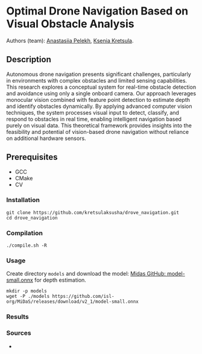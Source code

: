 # Optimal Drone Navigation Based on Visual Obstacle Analysis

Authors (team): [Anastasiia Pelekh](https://github.com/Drakonchyk), [Ksenia Kretsula](https://github.com/kretsulaksusha).

## Description

Autonomous drone navigation presents significant challenges, particularly in environments with complex obstacles and limited sensing capabilities. This research explores a conceptual system for real-time obstacle detection and avoidance using only a single onboard camera. Our approach leverages monocular vision combined with feature point detection to estimate depth and identify obstacles dynamically. By applying advanced computer vision techniques, the system processes visual input to detect, classify, and respond to obstacles in real time, enabling intelligent navigation based purely on visual data. This theoretical framework provides insights into the feasibility and potential of vision-based drone navigation without reliance on additional hardware sensors.

## Prerequisites

- GCC
- CMake
- CV

### Installation

```shell
git clone https://github.com/kretsulaksusha/drove_navigation.git
cd drove_navigation
```

### Compilation

```shell
./compile.sh -R
```

### Usage

Create directory `models` and download the model: [Midas GitHub: model-small.onnx](https://github.com/isl-org/MiDaS/releases/download/v2_1/model-small.onnx) for depth estimation.

```shell
mkdir -p models
wget -P ./models https://github.com/isl-org/MiDaS/releases/download/v2_1/model-small.onnx
```

### Results

### Sources

- []()